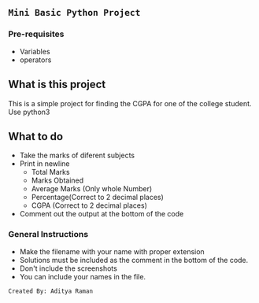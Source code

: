 ## `Mini Basic Python Project`
### Pre-requisites
- Variables
- operators

## What is this project
This is a simple project for finding the CGPA for one of the college student.
Use python3
## What to do
- Take the marks of diferent subjects
- Print in newline
  - Total Marks
  - Marks Obtained
  - Average Marks (Only whole Number)
  - Percentage(Correct to 2 decimal places)
  - CGPA (Correct to 2 decimal places)
- Comment out the output at the bottom of the code

### General Instructions
- Make the filename with your name with proper extension
- Solutions must be included as the comment in the bottom of the code.
- Don't include the screenshots
- You can include your names in the file.


```
Created By: Aditya Raman
```
